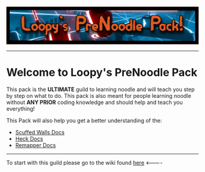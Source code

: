![](Images/LoopyP.jpg)
___

# Welcome to Loopy's PreNoodle Pack
This pack is the __ULTIMATE__ guild to learning noodle and will teach you step by step on what to do. This pack is also meant for people learning noodle without __ANY PRIOR__ coding knowledge and should help and teach you everything!

This Pack will also help you get a better understanding of the:

* [Scuffed Walls Docs](https://github.com/thelightdesigner/ScuffedWalls/blob/main/Functions.md)
* [Heck Docs](https://github.com/Aeroluna/Heck/wiki)
* [Remapper Docs](https://github.com/Swifter1243/ReMapper/blob/master/examples.md)
___

To start with this guild please go to the wiki found [here](https://github.com/Loopymtb/NoodleMappingGuild/wiki) <----
